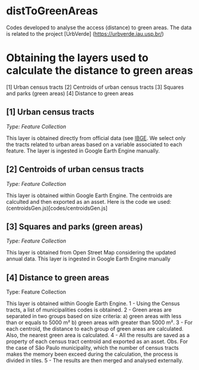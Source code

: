 # distToGreenAreas
Codes developed to analyse the access (distance) to green areas. The data is related to the project [UrbVerde] (https://urbverde.iau.usp.br/)

# Obtaining the layers used to calculate the distance to green areas
[1] Urban census tracts
[2] Centroids of urban census tracts
[3] Squares and parks (green areas)
[4] Distance to green areas

## [1] Urban census tracts
_Type: Feature Collection_

This layer is obtained directly from official data (see [IBGE](https://www.ibge.gov.br/geociencias/organizacao-do-territorio/estrutura-territorial/26565-malhas-de-setores-censitarios-divisoes-intramunicipais.html). 
We select only the tracts related to urban areas based on a variable associated to each feature. The layer is ingested in Google Earth Engine manually.

## [2] Centroids of urban census tracts
_Type: Feature Collection_

This layer is obtained within Google Earth Engine. The centroids are calculted and then exported as an asset.
Here is the code we used: (centroidsGen.js)[codes/centroidsGen.js]

## [3] Squares and parks (green areas)
_Type: Feature Collection_

This layer is obtained from Open Street Map considering the updated annual data. This layer is ingested in Google Earth Engine manually

## [4] Distance to green areas
Type: Feature Collection

This layer is obtained within Google Earth Engine. 
1 - Using the Census tracts, a list of municipalities codes is obtained. 
2 - Green areas are separated in two groups based on size criteria: 
	a) green areas with less than or equals to 5000 m²
	b) green areas with greater than 5000 m². 
3 - For each centroid, the distance to each group of green areas are calculated. Also, the nearest green area is calculated. 
4 -  All the results are saved as a property of each census tract centroid and exported as an asset.
	Obs. For the case of São Paulo municipality, which 	the number of census tracts makes the memory 	been exceed during the calculation, the process is 	divided in tiles.
5 - The results are then merged and analysed externally.
